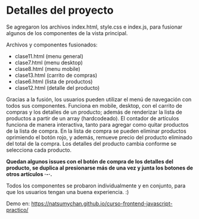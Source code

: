 # Detalles del proyecto
Se agregaron los archivos index.html, style.css e index.js, para fusionar algunos de los componentes de la vista principal.

Archivos y componentes fusionados:

- clase11.html (menu general)
- clase7.html (menu desktop)
- clase8.html (menu mobile)
- clase13.html (carrito de compras)
- clase6.html (lista de productos)
- clase12.html (detalle del producto)

Gracias a la fusión, los usuarios pueden utilizar el menú de navegación con todos sus componentes. Funciona en mobile, desktop, con el carrito de compras y los detalles de un producto; además de renderizar la lista de productos a partir de un array (hardcodeado). El contador de artículos funciona de manera interactiva, tanto para agregar como quitar productos de la lista de compra. En la lista de compra se pueden eliminar productos oprimiendo el botón rojo, y además, remueve precio del producto eliminado del total de la compra. Los detalles del producto cambia conforme se selecciona cada producto. 

**Quedan algunos issues con el botón de compra de los detalles del producto, se duplica al presionarse más de una vez y junta los botones de otros artículos ·-·.**

Todos los componentes se probaron individualmente y en conjunto, para que los usuarios tengan una buena experiencia. :)

Demo en:  https://natsumychan.github.io/curso-frontend-javascript-practico/